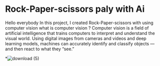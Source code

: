 # Rock-Paper-scissors paly with Ai
Hello everybody 
In this project, I created Rock-Paper-scissors with using computer vision
what is computer vision ?
Computer vision is a field of artificial intelligence that trains computers to interpret and understand the visual world. 
Using digital images from cameras and videos and deep learning models, machines can accurately identify and classify objects — and then react to what they “see.”


*![download (5)](https://user-images.githubusercontent.com/106923820/177140662-bb3efa66-4a54-4e52-8061-257c1dff6825.jpg)
